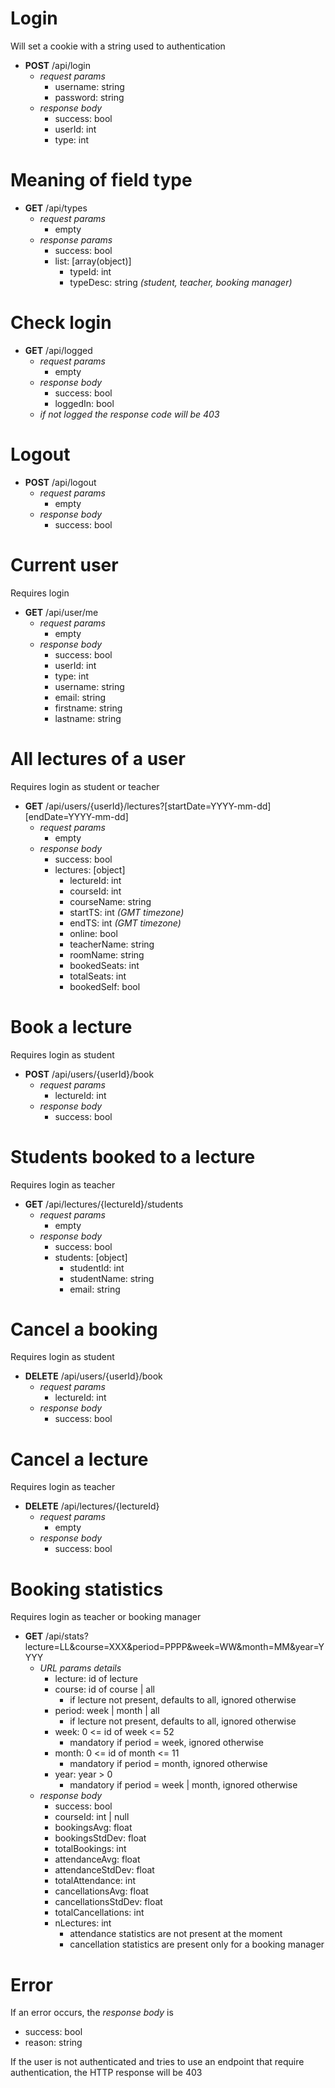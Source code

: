 # Login
Will set a cookie with a string used to authentication

- **POST** /api/login
  - *request params*
    - username: string
    - password: string
  - *response body*
    - success: bool
    - userId: int
    - type: int

# Meaning of field type
- **GET** /api/types
  - *request params*
    - empty
  - *response params*
    - success: bool
    - list: [array(object)]
      - typeId: int
      - typeDesc: string *(student, teacher, booking manager)*

# Check login
- **GET** /api/logged
  - *request params*
    - empty
  - *response body*
    - success: bool
    - loggedIn: bool
  - *if not logged the response code will be 403*

# Logout
- **POST** /api/logout
  - *request params*
    - empty
  - *response body*
    - success: bool

# Current user
Requires login

- **GET** /api/user/me
  - *request params*
    - empty
  - *response body*
    - success: bool
    - userId: int
    - type: int
    - username: string
    - email: string
    - firstname: string
    - lastname: string

# All lectures of a user
Requires login as student or teacher

- **GET** /api/users/{userId}/lectures?[startDate=YYYY-mm-dd][endDate=YYYY-mm-dd]
  - *request params*
    - empty
  - *response body*
    - success: bool
    - lectures: [object]
      - lectureId: int
      - courseId: int
      - courseName: string
      - startTS: int *(GMT timezone)*
      - endTS: int *(GMT timezone)*
      - online: bool
      - teacherName: string
      - roomName: string
      - bookedSeats: int
      - totalSeats: int
      - bookedSelf: bool

# Book a lecture
Requires login as student

- **POST** /api/users/{userId}/book
  - *request params*
    - lectureId: int
  - *response body*
    - success: bool

# Students booked to a lecture
Requires login as teacher

- **GET** /api/lectures/{lectureId}/students
  - *request params*
    - empty
  - *response body*
    - success: bool
    - students: [object]
      - studentId: int
      - studentName: string
      - email: string

# Cancel a booking
Requires login as student

- **DELETE** /api/users/{userId}/book
  - *request params*
    - lectureId: int
  - *response body*
    - success: bool

# Cancel a lecture
Requires login as teacher

- **DELETE** /api/lectures/{lectureId}
  - *request params*
    - empty
  - *response body*
    - success: bool

# Booking statistics
Requires login as teacher or booking manager

- **GET** /api/stats?lecture=LL&course=XXX&period=PPPP&week=WW&month=MM&year=YYYY
  - *URL params details*
    - lecture: id of lecture
    - course: id of course | all
      - if lecture not present, defaults to all, ignored otherwise
    - period: week | month | all
      - if lecture not present, defaults to all, ignored otherwise
    - week: 0 <= id of week <= 52
      - mandatory if period = week, ignored otherwise
    - month: 0 <= id of month <= 11
      - mandatory if period = month, ignored otherwise
    - year: year > 0
      - mandatory if period = week | month, ignored otherwise
  - *response body*
    - success: bool
    - courseId: int | null
    - bookingsAvg: float
    - bookingsStdDev: float
    - totalBookings: int
    - attendanceAvg: float
    - attendanceStdDev: float
    - totalAttendance: int
    - cancellationsAvg: float
    - cancellationsStdDev: float
    - totalCancellations: int
    - nLectures: int
      - attendance statistics are not present at the moment
      - cancellation statistics are present only for a booking manager

# Error
If an error occurs, the *response body* is
- success: bool
- reason: string

If the user is not authenticated and tries to use an endpoint that require authentication, the HTTP response will be 403